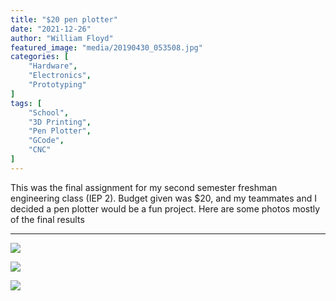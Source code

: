 ```yaml
---
title: "$20 pen plotter"
date: "2021-12-26"
author: "William Floyd"
featured_image: "media/20190430_053508.jpg"
categories: [
    "Hardware",
    "Electronics",
    "Prototyping"
]
tags: [
    "School",
    "3D Printing",
    "Pen Plotter",
    "GCode",
    "CNC"
]
---
```


This was the final assignment for my second semester freshman engineering class (IEP 2). Budget given was $20, and my teammates and I decided a pen plotter would be a fun project.
Here are some photos mostly of the final results

***


[![](media/20190430_053508.jpg)](media/src/20190430_053508.jpg)

[![](media/20190430_062452.jpg)](media/src/20190430_062452.jpg)

[![](media/20190430_053503.jpg)](media/src/20190430_053503.jpg)